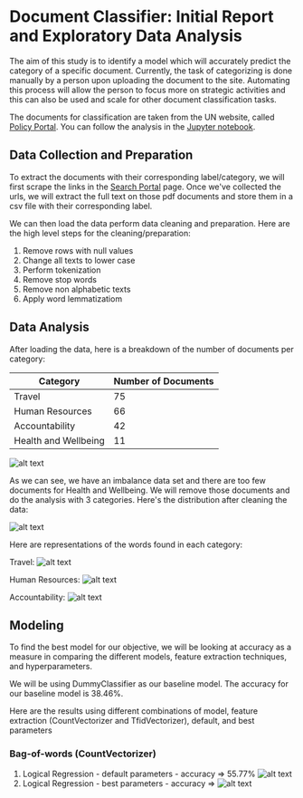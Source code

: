 # Document Classifier: Initial Report and Exploratory Data Analysis

The aim of this study is to identify a model which will accurately predict the category of a specific document. Currently, the task of categorizing is done manually by a person upon uploading the document to the site. Automating this process will allow the person to focus more on strategic activities and this can also be used and scale for other document classification tasks. 

The documents for classification are taken from the UN website, called [Policy Portal](https://policy.un.org). You can follow the analysis in the [Jupyter notebook](https://github.com/cdungca/document-classifier/blob/main/main.ipynb).

## Data Collection and Preparation
To extract the documents with their corresponding label/category, we will first scrape the links in the [Search Portal](https://policy.un.org/policy-all) page. Once we've collected the urls, we will extract the full text on those pdf documents and store them in a csv file with their corresponding label. 

We can then load the data perform data cleaning and preparation. Here are the high level steps for the cleaning/preparation:

1. Remove rows with null values
2. Change all texts to lower case
3. Perform tokenization
4. Remove stop words 
5. Remove non alphabetic texts
6. Apply word lemmatizatiom

## Data Analysis

After loading the data, here is a breakdown of the number of documents per category:

|Category|Number of Documents|
|--------|-------------------|
|Travel|75|
|Human Resources|66|
|Accountability|42|
|Health and Wellbeing|11|

![alt text](https://github.com/cdungca/document-classifier/blob/main/images/category_distribution_before_cleaning.png "Category Distribution")

As we can see, we have an imbalance data set and there are too few documents for Health and Wellbeing. We will remove those documents and do the analysis with 3 categories. Here's the distribution after cleaning the data:

![alt text](https://github.com/cdungca/document-classifier/blob/main/images/category_distribution_after_cleaning.png "Final Data Set")

Here are representations of the words found in each category:

Travel:
![alt text](https://github.com/cdungca/document-classifier/blob/main/images/wordcloud_travel.png "Travel Word Cloud")

Human Resources:
![alt text](https://github.com/cdungca/document-classifier/blob/main/images/wordcloud_hr.png "Human Resources Word Cloud")

Accountability:
![alt text](https://github.com/cdungca/document-classifier/blob/main/images/wordcloud_accountability.png "Accountability Word Cloud")


## Modeling

To find the best model for our objective, we will be looking at accuracy as a measure in comparing the different models, feature extraction techniques, and hyperparameters.

We will be using DummyClassifier as our baseline model. The accuracy for our baseline model is 38.46%.

Here are the results using different combinations of model, feature extraction (CountVectorizer and TfidVectorizer), default, and best parameters

### Bag-of-words (CountVectorizer)

1. Logical Regression - default parameters - accuracy => 55.77%
![alt text](https://github.com/cdungca/document-classifier/blob/main/images/cm_cvect_lgr_default.png "Confusion Matrix: Logistic Regression - Default Parameters")
2. Logical Regression - best parameters - accuracy => 
![alt text](https://github.com/cdungca/document-classifier/blob/main/images/cm_cvect_lgr_best.png "Confusion Matrix: Logistic Regression - Best Parameters")





